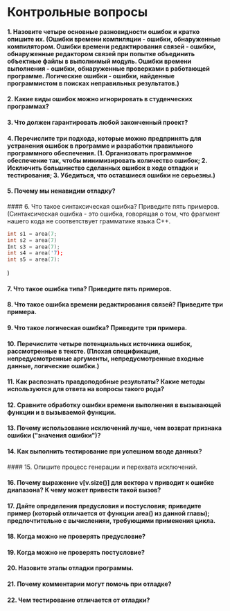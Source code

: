 # Контрольные вопросы

#### 1. Назовите четыре основные разновидности ошибок и кратко опишите их. (Ошибки времени компиляции - ошибки, обнаруженные компилятором. Ошибки времени редактирования связей - ошибки, обнаруженные редактором связей при попытке объединить объектные файлы в выполнимый модуль. Ошибки времени выполнения - ошибки, обнаруженные проверками в работающей программе. Логические ошибки - ошибки, найденные программистом в поисках неправильных результатов.)

#### 2. Какие виды ошибок можно игнорировать в студенческих программах? 

#### 3. Что должен гарантировать любой законченный проект?

#### 4. Перечислите три подхода, которые можно предпринять для устранения ошибок в программе и разработки правильного программного обеспечения. (1. Организовать программное обеспечение так, чтобы минимизировать количество ошибок; 2. Исключить большинство сделанных ошибок в ходе отладки и тестирования; 3. Убедиться, что оставшиеся ошибки не серьезны.)

#### 5. Почему мы ненавидим отладку?

#### 6. Что такое синтаксическая ошибка? Приведите пять примеров. (Синтаксическая ошибка - это ошибка, говорящая о том, что фрагмент нашего кода не соответствует грамматике языка C++.
```C++
int s1 = area(7;
int s2 = area(7)
Int s3 = area(7);
int s4 = area('7);
int s5 = area(7):
``` 
)
#### 7. Что такое ошибка типа? Приведите пять примеров.

#### 8. Что такое ошибка времени редактирования связей? Приведите три примера.

#### 9. Что такое логическая ошибка? Приведите три примера.

#### 10. Перечислите четыре потенциальных источника ошибок, рассмотренные в тексте. (Плохая спецификация, непредусмотренные аргументы, непредусмотренные входные данные, логические ошибки.)

#### 11. Как распознать правдоподобные результаты? Какие методы используются для ответа на вопросы такого рода?

#### 12. Сравните обработку ошибки времени выполнения в вызывающей функции и в вызываемой функции.

#### 13. Почему использование исключений лучше, чем возврат признака ошибки ("значения ошибки")?

#### 14. Как выполнить тестирование при успешном вводе данных?

#### 15. Опишите процесс генерации и перехвата исключений.

#### 16. Почему выражение v[v.size()] для вектора v приводит к ошибке диапазона? К чему может привести такой вызов?

#### 17. Дайте определения предусловия и постусловия; приведите пример (который отличается от функции area() из данной главы); предпочтительно с вычисленияи, требующими применения цикла.

#### 18. Когда можно не проверять предусловие?

#### 19. Когда можно не проверять постусловие?

#### 20. Назовите этапы отладки программы.

#### 21. Почему комментарии могут помочь при отладке?

#### 22. Чем тестирование отличается от отладки?